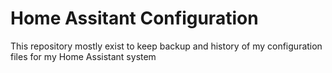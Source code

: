 # Home Assitant Configuration
This repository mostly exist to keep backup and history of my configuration files for my Home Assistant system